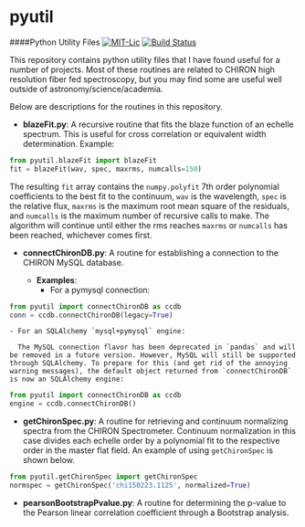 pyutil
======

####Python Utility Files
[![MIT-Lic](http://img.shields.io/badge/license-MIT-blue.svg?style=flat)](https://github.com/mattgiguere/pyutil/blob/master/LICENSE)
[![Build Status](https://travis-ci.org/mattgiguere/pyutil.svg?branch=master)](https://travis-ci.org/mattgiguere/pyutil)

This repository contains python utility files that I have found useful for a number of projects. Most of these routines are related to CHIRON high resolution fiber fed spectroscopy, but you may find some are useful well outside of astronomy/science/academia.

Below are descriptions for the routines in this repository.

- **blazeFit.py**: A recursive routine that fits the blaze function of an echelle spectrum. This is useful for cross correlation or equivalent width determination.
Example:
```python
from pyutil.blazeFit import blazeFit
fit = blazeFit(wav, spec, maxrms, numcalls=150)
```
The resulting `fit` array contains the `numpy.polyfit` 7th order polynomial coefficients to the best fit to the continuum, `wav` is the wavelength, `spec` is the relative flux, `maxrms` is the maximum root mean square of the residuals, and `numcalls` is the maximum number of recursive calls to make. The algorithm will continue until either the rms reaches `maxrms` or `numcalls` has been reached, whichever comes first.


- **connectChironDB.py**: A routine for establishing a connection to the CHIRON MySQL database.

  - **Examples**:
    - For a pymysql connection:
```python
from pyutil import connectChironDB as ccdb
conn = ccdb.connectChironDB(legacy=True)
```
    - For an SQLAlchemy `mysql+pymysql` engine:

      The MySQL connection flavor has been deprecated in `pandas` and will be removed in a future version. However, MySQL will still be supported through SQLAlchemy. To prepare for this (and get rid of the annoying warning messages), the default object returned from `connectChironDB` is now an SQLAlchemy engine:
```python
from pyutil import connectChironDB as ccdb
engine = ccdb.connectChironDB()
```


- **getChironSpec.py**: A routine for retrieving and continuum normalizing spectra from the CHIRON Spectrometer. Continuum normalization in this case divides each echelle order by a polynomial fit to the respective order in the master flat field. An example of using `getChironSpec` is shown below.
```python
from pyutil.getChironSpec import getChironSpec
normspec = getChironSpec('chi150223.1125', normalized=True)
```

- **pearsonBootstrapPvalue.py**: A routine for determining the p-value to the Pearson linear correlation coefficient through a Bootstrap analysis.
